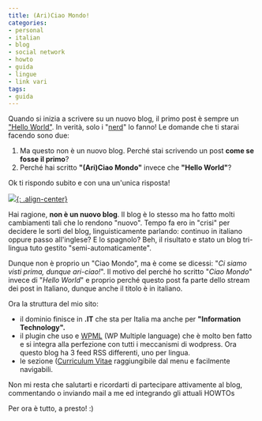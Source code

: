 ```yaml
---
title: (Ari)Ciao Mondo!
categories:
- personal
- italian
- blog
- social network
- howto
- guida
- lingue
- link vari
tags:
- guida
---
```

Quando si inizia a scrivere su un nuovo blog, il primo post è sempre un
["Hello World"](http://it.wikipedia.org/wiki/Hello_world). In verità, solo i
"[nerd](http://it.wikipedia.org/wiki/Nerd)" lo fanno! Le domande che ti starai
facendo sono due:

  1. Ma questo non è un nuovo blog. Perché stai scrivendo un post **come se fosse il primo**?
  2. Perché hai scritto **"(Ari)Ciao Mondo"** invece che **"Hello World"**?
  
Ok ti rispondo subito e con una un'unica risposta!

[![]({{site.url}}/images/Italy_flag.gif){: .align-center}]({{site.url}}/images/Italy_flag.gif)
  
Hai ragione, **non è un nuovo blog**. Il blog è lo stesso ma ho fatto molti
cambiamenti tali che lo rendono "nuovo". Tempo fa ero in "crisi" per decidere
le sorti del blog, linguisticamente parlando: continuo in italiano oppure
passo all'inglese? E lo spagnolo? Beh, il risultato e stato un blog tri-lingua
tuto gestito "semi-automaticamente".

Dunque non è proprio un "Ciao Mondo", ma è come se dicessi: "_Ci siamo visti
prima, dunque ari-ciao!_". Il motivo del perché ho scritto "_Ciao Mondo_"
invece di "_Hello World_" e proprio perché questo post fa parte dello stream
dei post in Italiano, dunque anche il titolo è in italiano.

Ora la struttura del mio sito:

  * il dominio finisce in **.IT** che sta per Italia ma anche per **"Information Technology".**
  * il plugin che uso e [WPML](http://wpml.org) (WP Multiple language) che è molto ben fatto e si integra alla perfezione con tutti i meccanismi di wodpress. Ora questo blog ha 3 feed RSS differenti, uno per lingua.
  * le sezione ([Curriculum Vitae]({{site.url}}/cv/) raggiungibile dal menu e facilmente navigabili.
  
Non mi resta che salutarti e ricordarti di partecipare attivamente al blog,
commentando o inviando mail a me ed integrando gli attuali HOWTOs

Per ora è tutto, a presto! :)
